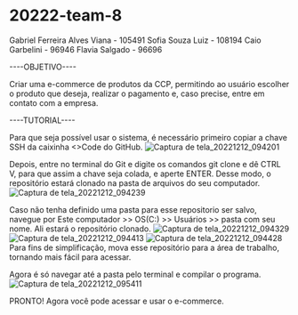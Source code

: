 # 20222-team-8

Gabriel Ferreira Alves Viana - 105491
Sofia Souza Luiz - 108194
Caio Garbelini - 96946
Flavia Salgado - 96696

----OBJETIVO----

Criar uma e-commerce de produtos da CCP, permitindo ao usuário escolher o produto que deseja, realizar o pagamento e, caso precise, entre em contato com a empresa.

----TUTORIAL----

Para que seja possível usar o sistema, é necessário primeiro copiar a chave SSH da caixinha <>Code do GitHub.
![Captura de tela_20221212_094201](https://user-images.githubusercontent.com/115049610/207052128-5268ec9f-9817-46e2-84c6-06bd6f245587.png)


Depois, entre no terminal do Git e digite os comandos git clone e dê CTRL V, para que assim a chave seja colada, e aperte ENTER. Desse modo, o repositório estará clonado na pasta de arquivos do seu computador.
![Captura de tela_20221212_094239](https://user-images.githubusercontent.com/115049610/207052228-8eabb5c8-cddb-4660-a9b4-c19197ce6e66.png)


Caso não tenha definido uma pasta para esse repositorio ser salvo, navegue por Este computador >> OS(C:) >> Usuários >> pasta com seu nome. Ali estará o repositório clonado. 
![Captura de tela_20221212_094329](https://user-images.githubusercontent.com/115049610/207052320-38046a3a-f9cf-4d88-9382-29e6b7872b37.png)
![Captura de tela_20221212_094413](https://user-images.githubusercontent.com/115049610/207052354-ce6c65e4-c582-4079-b23b-6b0e39e1d9db.png)
![Captura de tela_20221212_094428](https://user-images.githubusercontent.com/115049610/207052372-8656d6fa-4020-48ed-8046-8411ec440e00.png)
Para fins de simplificação, mova esse repositório para a área de trabalho, tornando mais fácil para acessar.

Agora é só navegar até a pasta pelo terminal e compilar o programa.
![Captura de tela_20221212_095411](https://user-images.githubusercontent.com/115049610/207052438-e53bf144-039e-487b-a020-b372e6c55095.png)


PRONTO! Agora você pode acessar e usar o e-commerce.
